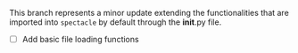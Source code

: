 This branch represents a minor update extending the functionalities that are imported into `spectacle` by default through the __init__.py file.

- [ ] Add basic file loading functions
